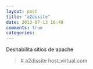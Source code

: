 ```yaml
---
layout: post
title: "a2dssite"
date: 2013-07-13 16:48
comments: true
categories: 
---
```

Deshabilita sitios de apache

>\# a2dissite host_virtual.com

